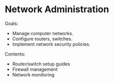 # Network Administration

Goals:
- Manage computer networks.
- Configure routers, switches.
- Implement network security policies.

Contents:
- Router/switch setup guides
- Firewall management
- Network monitoring
